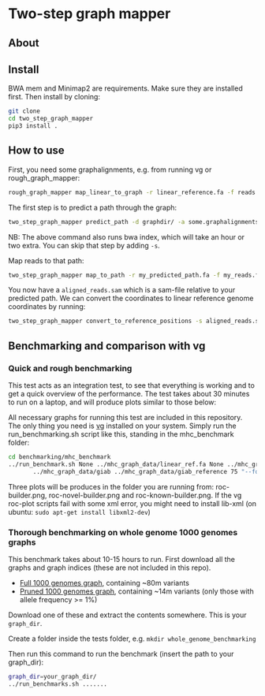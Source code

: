 # Two-step graph mapper
## About

## Install
BWA mem and Minimap2 are requirements. Make sure they are installed first.
Then install by cloning:
```bash
git clone 
cd two_step_graph_mapper 
pip3 install .
```

## How to use 
First, you need some graphalignments, e.g. from running vg or rough_graph_mapper:
```bash
rough_graph_mapper map_linear_to_graph -r linear_reference.fa -f reads.fa -d graphs_dir/ --chromosomes 1,2,3 > some.graphalignments
```

The first step is to predict a path through the graph:
```bash
two_step_graph_mapper predict_path -d graphdir/ -a some.graphalignments -c 1,2,3 -o my_predicted_path
```
NB: The above command also runs bwa index, which will take an hour or two extra. You can skip that step by adding `-s`.

Map reads to that path:
```bash
two_step_graph_mapper map_to_path -r my_predicted_path.fa -f my_reads.fa -o aligned_reads.sam
```
You now have a `aligned_reads.sam` which is a sam-file relative to your predicted path. 
We can convert the coordinates to linear reference genome coordinates by running:
```bash
two_step_graph_mapper convert_to_reference_positions -s aligned_reads.sam -d graph_dir/ -l my_predicted_path -c 1,2,3 -o converted.sam
```

## Benchmarking and comparison with vg
### Quick and rough benchmarking
This test acts as an integration test, to see that everything is working and to get a quick overview of the
performance. The test takes about 30 minutes to run on a laptop, and will produce plots similar to those below:

All necessary graphs for running this test are included in this repository. 
The only thing you need is [vg](https://github.com/vgteam/vg) installed on your system.
Simply run the run_benchmarking.sh script like this, standing in the mhc_benchmark folder:
```bash
cd benchmarking/mhc_benchmark
../run_benchmark.sh None ../mhc_graph_data/linear_ref.fa None ../mhc_graph_data/wg ../mhc_graph_data/giab_chr6_haplotype0 ../mhc_graph_data/giab_chr6_haplotype1 \
       ../mhc_graph_data/giab ../mhc_graph_data/giab_reference 75 "--forward-only -n 250000 -e 0.01 -i 0.002 -l 150" 2358792 150 "" ../mhc_graph_data/ 6  
```
Three plots will be produces in the folder you are running from: roc-builder.png, roc-novel-builder.png and roc-known-builder.png.
If the vg roc-plot scripts fail with some xml error, you might need to install lib-xml (on ubuntu: `sudo apt-get install libxml2-dev`)

### Thorough benchmarking on whole genome 1000 genomes graphs
This benchmark takes about 10-15 hours to run. First download all the graphs and graph indices (these are not included in this repo). 
* [Full 1000 genomes graph](http://), containing ~80m variants
* [Pruned 1000 genomes graph](http://), containing ~14m variants (only those with allele frequency >= 1%)

Download one of these and extract the contents somewhere. This is your `graph_dir`.

Create a folder inside the tests folder, e.g. `mkdir whole_genome_benchmarking`

Then run this command to run the benchmark (insert the path to your graph_dir):
```bash
graph_dir=your_graph_dir/
../run_benchmarks.sh .......
```



